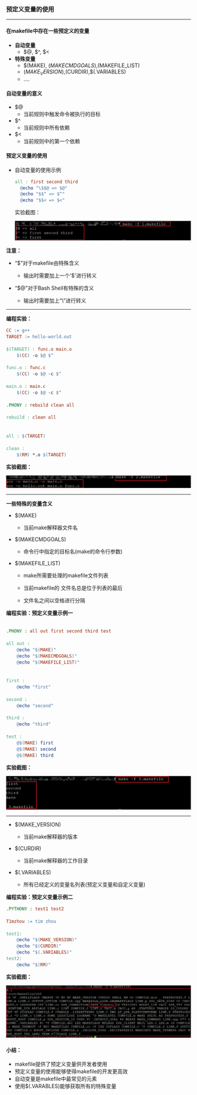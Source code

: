 ### 预定义变量的使用

****

#### 在makefile中存在一些预定义的变量

* **自动变量**
  * $@, $^, $<
* **特殊变量**
  * $(MAKE), $(MAKECMDGOALS),$(MAKEFILE_LIST)
  * $(MAKE_VERSION),$(CURDIR),$(.VARIABLES)
  * ....

####  自动变量的意义

* $@
  * 当前规则中触发命令被执行的目标
* $^
  * 当前规则中所有依赖
* $<
  * 当前规则中的第一个依赖

#### 预定义变量的使用

* 自动变量的使用示例

  ```makefile
  all : first second third
  	@echo "\$$@ => $@"
  	@echo "$$^ => $^"
  	@echo "$$< => $<"
  ```

  实验截图：

  ![image-20210317221124667](第五课-预定义变量的使用.assets/image-20210317221124667.png) 

**注意：**

* “$”对于makefile由特殊含义
  * 输出时需要加上一个'$'进行转义

* “$@”对于Bash Shell有特殊的含义
  * 输出时需要加上“\”进行转义

***

**编程实验：**

```makefile
CC := g++
TARGET := hello-world.out

$(TARGET) : func.o main.o
	$(CC) -o $@ $^

func.o : func.c
	$(CC) -o $@ -c $^

main.o : main.c
	$(CC) -o $@ -c $^

.PHONY : rebuild clean all

rebuild : clean all


all : $(TARGET)

clean :
	$(RM) *.o $(TARGET)
```

**实验截图：**

![image-20210317221606212](第五课-预定义变量的使用.assets/image-20210317221606212.png) 

***

**一些特殊的变量含义**

* $(MAKE)
  * 当前make解释器文件名

* $(MAKECMDGOALS)
  * 命令行中指定的目标名(make的命令行参数)

* $(MAKEFILE_LIST)

  * make所需要处理的makefile文件列表

  * 当前makefile的 文件名总是位于列表的最后

  * 文件名之间以空格进行分隔

**编程实验：预定义变量示例一**

```makefile

.PHONY : all out first second third test

all out : 
	@echo "$(MAKE)"
	@echo "$(MAKECMDGOALS)"
	@echo "$(MAKEFILE_LIST)"
	
	
first :
	@echo "first"
	
second :
	@echo "second"
	
third :
	@echo "third"
	
test :
	@$(MAKE) first
	@$(MAKE) second
	@$(MAKE) third
```

**实验截图：**

![image-20210317222204582](第五课-预定义变量的使用.assets/image-20210317222204582.png)

***

* $(MAKE_VERSION)
  * 当前make解释器的版本

* $(CURDIR)
  * 当前make解释器的工作目录

* $(.VARIABLES)
  * 所有已经定义的变量名列表(预定义变量和自定义变量)

**编程实验：预定义变量示例二**

```makefile
.PYTHONY : test1 test2

T1mzhou := tim zhou

test1:
	@echo "$(MAKE_VERSION)"
	@echo "$(CURDIR)"
	@echo "$(.VARIABLES)"
test2: 
	@echo "$(RM)"
```

**实验截图：**

![image-20210317222750357](第五课-预定义变量的使用.assets/image-20210317222750357.png)

#### 小结：

* makefile提供了预定义变量供开发者使用
* 预定义变量的使用能够使得makefile的开发更高效
* 自动变量是makefile中最常见的元素
* 使用$(.VARABLES)能够获取所有的特殊变量